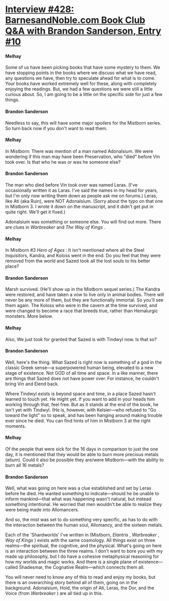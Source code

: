 # [Interview #428: BarnesandNoble.com Book Club Q&A with Brandon Sanderson, Entry #10](https://www.theoryland.com/intvmain.php?i=428#10)

#### Melhay

Some of us have been picking books that have some mystery to them. We have stopping points in the books where we discuss what we have read, any questions we have, then try to speculate ahead for what is to come. Your books have worked extremely well for these, along with completely enjoying the readings. But, we had a few questions we were still a little curious about. So, I am going to be a little on the specific side for just a few things.

#### Brandon Sanderson

Needless to say, this will have some major spoilers for the Mistborn series. So turn back now if you don't want to read them.

#### Melhay

In Mistborn: There was mention of a man named Adonalsium. We were wondering if this man may have been Preservation, who "died" before Vin took over. Is that who he was or was he someone else?

#### Brandon Sanderson

The man who died before Vin took over was named Leras. (I've occasionally written it as Laras. I've said the names in my head for years, but I'm only now writing them down as people ask me on forums.) Leras, like Ati (aka Ruin), were NOT Adonalsium. (Sorry about the typo on that one in Mistborn 3. I wrote it down on the manuscript, and it didn't get put in quite right. We'll get it fixed.)

Adonalsium was something or someone else. You will find out more. There are clues in
*Warbreaker*
and
*The Way of Kings*
.

#### Melhay

In Mistborn #3
*Hero of Ages*
: It isn't mentioned where all the Steel Inquisitors, Kandra, and Koloss went in the end. Do you feel that they were removed from the world and Sazed took all the lost souls to his better place?

#### Brandon Sanderson

Marsh survived. (He'll show up in the Mistborn sequel series.) The Kandra were restored, and have taken a vow to live only in animal bodies. There will never be any more of them, but they are functionally immortal. So you'll see them again. The Koloss who were in the cavern at the time survived, and were changed to become a race that breeds true, rather than Hemalurgic monsters. More below.

#### Melhay

Also, We just took for granted that Sazed is with Tindwyl now. Is that so?

#### Brandon Sanderson

Well, here's the thing. What Sazed is right now is something of a god in the classic Greek sense—a superpowered human being, elevated to a new stage of existence. Not GOD of all time and space. In a like manner, there are things that Sazed does not have power over. For instance, he couldn't bring Vin and Elend back.

Where Tindwyl exists is beyond space and time, in a place Sazed hasn't learned to touch yet. He might yet. If you want to add in your heads him working through that, feel free. But as it stands at the end of the book, he isn't yet with Tindwyl. (He is, however, with Kelsier—who refused to "Go toward the light" so to speak, and has been hanging around making trouble ever since he died. You can find hints of him in Mistborn 3 at the right moments.

#### Melhay

Of the people that were sick for the 16 days in comparison to just the one day, it is mentioned that they would be able to burn more precious metals (atium). Could it also be possible they are/were Mistborn—with the ability to burn all 16 metals?

#### Brandon Sanderson

Well, what was going on here was a clue established and set by Leras before he died. He wanted something to indicate—should he be unable to inform mankind—that what was happening wasn't natural, but instead something intentional. He worried that men wouldn't be able to realize they were being made into Allomancers.

And so, the mist was set to do something very specific, as has to do with the interaction between the human soul, Allomancy, and the sixteen metals.

Each of the 'Shardworlds' I've written in (Mistborn,
*Elantris*
,
*Warbreaker*
,
*Way of Kings*
) exists with the same cosmology. All things exist on three realms—the spiritual, the cognitive, and the physical. What's going on here is an interaction between the three realms. I don't want to bore you with my made up philosophy, but I do have a cohesive metaphysical reasoning for how my worlds and magic works. And there is a single plane of existence—called Shadesmar, the Cognative Realm—which connects them all.

You will never need to know any of this to read and enjoy my books, but there is an overarching story behind all of them, going on in the background. Adonalsium, Hoid, the origin of Ati, Leras, the Dor, and the Voice (from
*Warbreaker*
) are all tied up in this.

